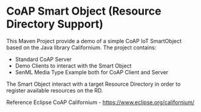 # CoAP Smart Object (Resource Directory Support)

This Maven Project provide a demo of a simple CoAP IoT SmartObject based on the Java library Californium.
The project contains:

- Standard CoAP Server
- Demo Clients to interact with the Smart Object
- SenML Media Type Example both for CoAP Client and Server

The Smart Object interact with a target Resource Directory in order to register available resources on the RD.

Reference Eclipse CoAP Californium - https://www.eclipse.org/californium/